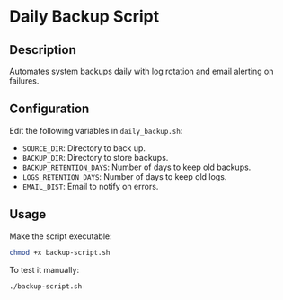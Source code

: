 # Daily Backup Script

## Description
Automates system backups daily with log rotation and email alerting on failures.

## Configuration
Edit the following variables in `daily_backup.sh`:
- `SOURCE_DIR`: Directory to back up.
- `BACKUP_DIR`: Directory to store backups.
- `BACKUP_RETENTION_DAYS`: Number of days to keep old backups.
- `LOGS_RETENTION_DAYS`: Number of days to keep old logs.
- `EMAIL_DIST`: Email to notify on errors.

## Usage
Make the script executable:
```bash
chmod +x backup-script.sh
```

To  test it manually:

```bash
./backup-script.sh
```
